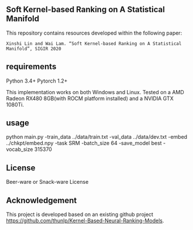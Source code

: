 ## Soft Kernel-based Ranking on A Statistical Manifold
This repository contains resources developed within the following paper:

    Xinshi Lin and Wai Lam. “Soft Kernel-based Ranking on A Statistical Manifold”, SIGIR 2020

## requirements
Python 3.4+
Pytorch 1.2+

This implementation works on both Windows and Linux. Tested on a AMD Radeon RX480 8GB(with ROCM platform installed) and a NVIDIA GTX 1080Ti.

## usage
python main.py -train_data ../data/train.txt -val_data ../data/dev.txt -embed ../chkpt/embed.npy -task SRM -batch_size 64 -save_model best -vocab_size 315370

## License
Beer-ware or Snack-ware License

## Acknowledgement
This project is developed based on an existing github project https://github.com/thunlp/Kernel-Based-Neural-Ranking-Models.
